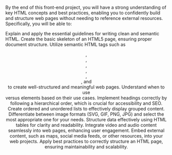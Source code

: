 By the end of this front-end project, you will have a strong understanding of key HTML concepts and best practices, enabling you to confidently build and structure web pages without needing to reference external resources. Specifically, you will be able to:

Explain and apply the essential guidelines for writing clean and semantic HTML.
Create the basic skeleton of an HTML5 page, ensuring proper document structure.
Utilize semantic HTML tags such as <header>, <main>, <footer>, <article>, <nav>, <section>, and <aside> to create well-structured and meaningful web pages.
Understand when to use <div> versus <span> elements based on their use cases.
Implement headings correctly by following a hierarchical order, which is crucial for accessibility and SEO.
Create ordered and unordered lists to effectively display grouped content.
Differentiate between image formats (SVG, GIF, PNG, JPG) and select the most appropriate one for your needs.
Structure data effectively using HTML tables for clarity and readability.
Integrate video and audio content seamlessly into web pages, enhancing user engagement.
Embed external content, such as maps, social media feeds, or other resources, into your web projects.
Apply best practices to correctly structure an HTML page, ensuring maintainability and scalability.
